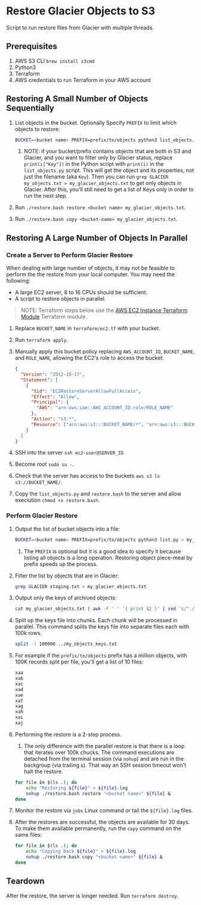 # Restore Glacier Objects to S3

Script to run restore files from Glacier with multiple threads.

## Prerequisites

1. AWS S3 CLI `brew install s3cmd`
1. Python3
1. Terraform
1. AWS credentials to run Terraform in your AWS account

## Restoring A Small Number of Objects Sequentially

1. List objects in the bucket. Optionally Specify `PREFIX` to limit which objects to restore:

   ```bash
   BUCKET=<bucket name> PREFIX=prefix/to/objects python3 list_objects.py > my_objects.txt
   ```

   1. NOTE: if your bucket/prefix contains objects that are both in S3 and Glacier, and you want to filter only by Glacier status, replace `print(i["Key"])` in the Python script with `print(i)` in the `list_objects.py` script. This will get the object and its properties, not just the filename (aka `Key`). Then you can run `grep GLACIER my_objects.txt > my_glacier_objects.txt` to get only objects in Glacier. After this, you'll still need to get a list of Keys only in order to run the next step.

1. Run `./restore.bash restore <bucket name> my_glacier_objects.txt`.
1. Run `./restore.bash copy <bucket-name> my_glacier_objects.txt`.

## Restoring A Large Number of Objects In Parallel

### Create a Server to Perform Glacier Restore

When dealing with large number of objects, it may not be feasible to perform the the restore from your local computer. You may need the following:

- A large EC2 server, 8 to 16 CPUs should be sufficient.
- A script to restore objects in parallel.

> NOTE: Terraform steps below use the [AWS EC2 Instance Terraform Module][] Terraform module.

1. Replace `BUCKET_NAME` in `terraform/ec2.tf` with your bucket.
1. Run `terraform apply`.
1. Manually apply this bucket policy replacing `AWS_ACCOUNT_ID`, `BUCKET_NAME`, and `ROLE_NAME`, allowing the EC2's role to access the bucket:

   ```json
   {
     "Version": "2012-10-17",
     "Statement": [
       {
         "Sid": "EC2RestoreServerAllowFullAccess",
         "Effect": "Allow",
         "Principal": {
           "AWS": "arn:aws:iam::AWS_ACCOUNT_ID:role/ROLE_NAME"
         },
         "Action": "s3:*",
         "Resource": ["arn:aws:s3:::BUCKET_NAME/*", "arn:aws:s3:::BUCKET_NAME"]
       }
     ]
   }
   ```

1. SSH into the server `ssh ec2-user@SERVER_ID`.
1. Become root `sudo su -`.
1. Check that the server has access to the buckets `aws s3 ls s3://BUCKET_NAME/`.
1. Copy the `list_objects.py` and `restore.bash` to the server and allow execiution `chmod +x restore.bash`.

### Perform Glacier Restore

1. Output the list of bucket objects into a file:

   ```bash
   BUCKET=<bucket name> PREFIX=prefix/to/objects python3 list.py > my_objects.txt
   ```

   1. The `PREFIX` is optional but it is a good idea to specify it because listing all objects is a long operation. Restoring object piece-meal by prefix speeds up the process.

1. Filter the list by objects that are in Glacier:

   ```bash
   grep GLACIER staging.txt > my_glacier_objects.txt
   ```

1. Output only the keys of archived objects:

   ```bash
   cat my_glacier_objects.txt | awk -F ' ' '{ print $2 }' | sed 's/^.//' | sed 's/..$//' > my_objects_keys.txt
   ```

1. Split up the keys file into chunks. Each chunk will be processed in parallel. This command splits the keys file into separate files each with 100k rows.

   ```bash
   split -l 100000 ../my_objects_keys.txt
   ```

1. For example if the `prefix/to/objects` prefix has a million objects, with 100K records split per file, you'll get a list of 10 files:

   ```txt
   xaa
   xab
   xac
   xad
   xae
   xaf
   xag
   xah
   xai
   xaj
   ```

1. Performing the restore is a 2-step process.

   1. The only difference with the parallel restore is that there is a loop that iterates over 100k chucks. The command executions are detached from the terminal session (via `nohup`) and are run in the backgroup (via trailing `&`). That way an SSH session timeout won't halt the restore.

   ```bash
   for file in $(ls .); do
       echo "Restoring ${file}" > ${file}.log
       nohup ./restore.bash restore "<bucket name>" ${file} &
   done
   ```

1. Monitor the restore via `jobs` Linux command or tail the `${file}.log` files.
1. After the restores are successful, the objects are available for 30 days. To make them available permanently, run the `copy` command on the same files:

   ```bash
   for file in $(ls .); do
       echo "Copying back ${file}" > ${file}.log
       nohup ./restore.bash copy "<bucket name>" ${file} &
   done
   ```

## Teardown

After the restore, the server is longer needed. Run `terraform destroy`.

[aws ec2 instance terraform module]: https://github.com/yegorski/terraform-aws-ec2
